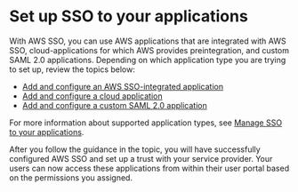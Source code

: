 # Set up SSO to your applications<a name="step4"></a>

With AWS SSO, you can use AWS applications that are integrated with AWS SSO, cloud\-applications for which AWS provides preintegration, and custom SAML 2\.0 applications\. Depending on which application type you are trying to set up, review the topics below: 
+ [Add and configure an AWS SSO\-integrated application](awsapps.md#awsapps-add-config-app)
+ [Add and configure a cloud application](saasapps.md#saasapps-addconfigapp)
+ [Add and configure a custom SAML 2\.0 application](samlapps.md#addconfigcustomapp)

For more information about supported application types, see [Manage SSO to your applications](manage-your-applications.md)\.

After you follow the guidance in the topic, you will have successfully configured AWS SSO and set up a trust with your service provider\. Your users can now access these applications from within their user portal based on the permissions you assigned\.